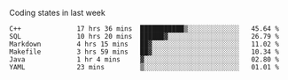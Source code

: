 Coding states in last week

<!--START_SECTION:waka-->

```text
C++              17 hrs 36 mins  ███████████▒░░░░░░░░░░░░░   45.64 %
SQL              10 hrs 20 mins  ██████▓░░░░░░░░░░░░░░░░░░   26.79 %
Markdown         4 hrs 15 mins   ██▓░░░░░░░░░░░░░░░░░░░░░░   11.02 %
Makefile         3 hrs 59 mins   ██▓░░░░░░░░░░░░░░░░░░░░░░   10.34 %
Java             1 hr 4 mins     ▓░░░░░░░░░░░░░░░░░░░░░░░░   02.80 %
YAML             23 mins         ▒░░░░░░░░░░░░░░░░░░░░░░░░   01.01 %
```

<!--END_SECTION:waka-->
